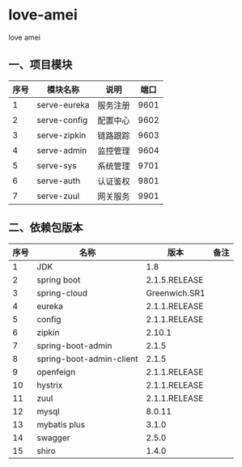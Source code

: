 # love-amei
love amei

## 一、项目模块
| 序号 | 模块名称 | 说明 |端口  |
| --- | --- | --- | --- |
| 1 | serve-eureka | 服务注册 | 9601 |
| 2 | serve-config | 配置中心 | 9602 |
| 3 | serve-zipkin | 链路跟踪 | 9603 |
| 4 | serve-admin | 监控管理 | 9604 |
| 5 | serve-sys | 系统管理 | 9701 |
| 6 | serve-auth | 认证鉴权 | 9801 |
| 7 | serve-zuul | 网关服务 | 9901 |

## 二、依赖包版本
| 序号 | 名称 | 版本 | 备注  |
| --- | --- | --- | --- |
| 1 | JDK | 1.8 |  |
| 2 | spring boot | 2.1.5.RELEASE |  |
| 3 | spring-cloud | Greenwich.SR1 |  |
| 4 | eureka | 2.1.1.RELEASE |  |
| 5 | config | 2.1.1.RELEASE |  |
| 6 | zipkin | 2.10.1 |  |
| 7 | spring-boot-admin | 2.1.5 |  |
| 8 | spring-boot-admin-client | 2.1.5 |  |
| 9 | openfeign | 2.1.1.RELEASE |  |
| 10 | hystrix | 2.1.1.RELEASE |  |
| 11 | zuul | 2.1.1.RELEASE |  |
| 12 | mysql | 8.0.11 |  |
| 13 | mybatis plus | 3.1.0 |  |
| 14 | swagger | 2.5.0 |  |
| 15 | shiro | 1.4.0 |  |

